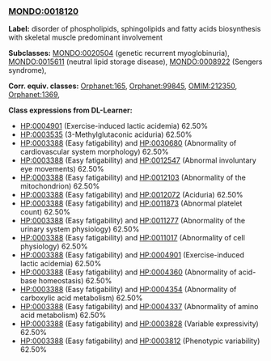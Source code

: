
### [MONDO:0018120](http://purl.obolibrary.org/obo/MONDO_0018120)
**Label:** disorder of phospholipids, sphingolipids and fatty acids biosynthesis with skeletal muscle predominant involvement

**Subclasses:** [MONDO:0020504](http://purl.obolibrary.org/obo/MONDO_0020504) (genetic recurrent myoglobinuria), [MONDO:0015611](http://purl.obolibrary.org/obo/MONDO_0015611) (neutral lipid storage disease), [MONDO:0008922](http://purl.obolibrary.org/obo/MONDO_0008922) (Sengers syndrome), 

**Corr. equiv. classes:** [Orphanet:165](http://www.orpha.net/ORDO/Orphanet_165), [Orphanet:99845](http://www.orpha.net/ORDO/Orphanet_99845), [OMIM:212350](http://purl.obolibrary.org/obo/OMIM_212350), [Orphanet:1369](http://www.orpha.net/ORDO/Orphanet_1369), 

**Class expressions from DL-Learner:**

- [HP:0004901](http://purl.obolibrary.org/obo/HP_0004901) (Exercise-induced lactic acidemia) 62.50%
- [HP:0003535](http://purl.obolibrary.org/obo/HP_0003535) (3-Methylglutaconic aciduria) 62.50%
- [HP:0003388](http://purl.obolibrary.org/obo/HP_0003388) (Easy fatigability) and [HP:0030680](http://purl.obolibrary.org/obo/HP_0030680) (Abnormality of cardiovascular system morphology) 62.50%
- [HP:0003388](http://purl.obolibrary.org/obo/HP_0003388) (Easy fatigability) and [HP:0012547](http://purl.obolibrary.org/obo/HP_0012547) (Abnormal involuntary eye movements) 62.50%
- [HP:0003388](http://purl.obolibrary.org/obo/HP_0003388) (Easy fatigability) and [HP:0012103](http://purl.obolibrary.org/obo/HP_0012103) (Abnormality of the mitochondrion) 62.50%
- [HP:0003388](http://purl.obolibrary.org/obo/HP_0003388) (Easy fatigability) and [HP:0012072](http://purl.obolibrary.org/obo/HP_0012072) (Aciduria) 62.50%
- [HP:0003388](http://purl.obolibrary.org/obo/HP_0003388) (Easy fatigability) and [HP:0011873](http://purl.obolibrary.org/obo/HP_0011873) (Abnormal platelet count) 62.50%
- [HP:0003388](http://purl.obolibrary.org/obo/HP_0003388) (Easy fatigability) and [HP:0011277](http://purl.obolibrary.org/obo/HP_0011277) (Abnormality of the urinary system physiology) 62.50%
- [HP:0003388](http://purl.obolibrary.org/obo/HP_0003388) (Easy fatigability) and [HP:0011017](http://purl.obolibrary.org/obo/HP_0011017) (Abnormality of cell physiology) 62.50%
- [HP:0003388](http://purl.obolibrary.org/obo/HP_0003388) (Easy fatigability) and [HP:0004901](http://purl.obolibrary.org/obo/HP_0004901) (Exercise-induced lactic acidemia) 62.50%
- [HP:0003388](http://purl.obolibrary.org/obo/HP_0003388) (Easy fatigability) and [HP:0004360](http://purl.obolibrary.org/obo/HP_0004360) (Abnormality of acid-base homeostasis) 62.50%
- [HP:0003388](http://purl.obolibrary.org/obo/HP_0003388) (Easy fatigability) and [HP:0004354](http://purl.obolibrary.org/obo/HP_0004354) (Abnormality of carboxylic acid metabolism) 62.50%
- [HP:0003388](http://purl.obolibrary.org/obo/HP_0003388) (Easy fatigability) and [HP:0004337](http://purl.obolibrary.org/obo/HP_0004337) (Abnormality of amino acid metabolism) 62.50%
- [HP:0003388](http://purl.obolibrary.org/obo/HP_0003388) (Easy fatigability) and [HP:0003828](http://purl.obolibrary.org/obo/HP_0003828) (Variable expressivity) 62.50%
- [HP:0003388](http://purl.obolibrary.org/obo/HP_0003388) (Easy fatigability) and [HP:0003812](http://purl.obolibrary.org/obo/HP_0003812) (Phenotypic variability) 62.50%


